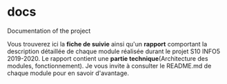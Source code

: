 # docs
Documentation of the project

Vous trouverez ici la **fiche de suivie** ainsi qu'un **rapport** comportant la description détaillée de chaque module réalisée durant le projet S10 INFO5 2019-2020. Le rapport contient une **partie technique**(Architecture des modules, fonctionnement). 
Je vous invite à consulter le README.md de chaque module pour en savoir d'avantage. 
